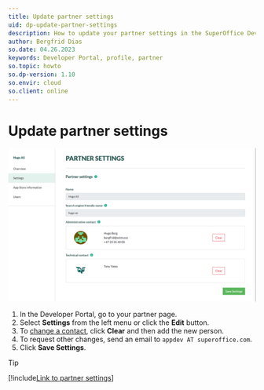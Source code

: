 ```yaml
---
title: Update partner settings
uid: dp-update-partner-settings
description: How to update your partner settings in the SuperOffice Developer Portal.
author: Bergfrid Dias
so.date: 04.26.2023
keywords: Developer Portal, profile, partner
so.topic: howto
so.dp-version: 1.10
so.envir: cloud
so.client: online
---
```


# Update partner settings

![Partner settings -screenshot][img1]

1. In the Developer Portal, go to your partner page.
2. Select **Settings** from the left menu or click the **Edit** button.
3. To [change a contact][1], click **Clear** and then add the new person.
4. To request other changes, send an email to `appdev AT superoffice.com`.
5. Click **Save Settings**.

<!-- markdownlint-disable DOCSMD007 -->
> [!TIP]
> [!include[Link to partner settings](../includes/see-partner-settings.md)]
<!-- markdownlint-restore -->

<!-- Referenced links -->
[1]: update-contact-person.md

<!-- Referenced images -->
[img1]: media/partner-settings.png
